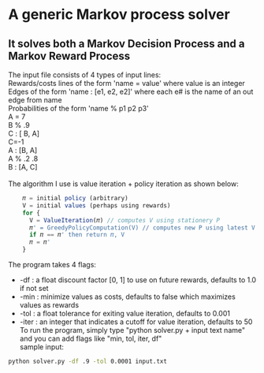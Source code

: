 # A generic Markov process solver
## It solves both a Markov Decision Process and a Markov Reward Process
The input file consists of 4 types of input lines:
</br>
Rewards/costs lines of the form 'name = value' where value is an integer</br>
Edges of the form 'name : [e1, e2, e2]' where each e# is the name of an out edge from name</br>
Probabilities of the form 'name % p1 p2 p3'</br>
    A = 7</br>
    B % .9</br>
    C : [ B, A]</br>
    C=-1</br>
    A : [B, A]</br>
    A % .2 .8</br>
    B : [A, C]</br>
</br>
The algorithm I use is value iteration + policy iteration as shown below:
```javascript
    𝜋 = initial policy (arbitrary)
    V = initial values (perhaps using rewards)
    for {
      V = ValueIteration(𝜋) // computes V using stationery P
      𝜋' = GreedyPolicyComputation(V) // computes new P using latest V
      if 𝜋 == 𝜋' then return 𝜋, V
      𝜋 = 𝜋'
    }
```
The program takes 4 flags:
* -df : a float discount factor [0, 1] to use on future rewards, defaults to 1.0 if not set
* -min : minimize values as costs, defaults to false which maximizes values as rewards
* -tol : a float tolerance for exiting value iteration, defaults to 0.001
* -iter : an integer that indicates a cutoff for value iteration, defaults to 50
To run the program, simply type "python solver.py + input text name" and you can add flags like "min, tol, iter, df" </br>
sample input:
```bash
python solver.py -df .9 -tol 0.0001 input.txt
```